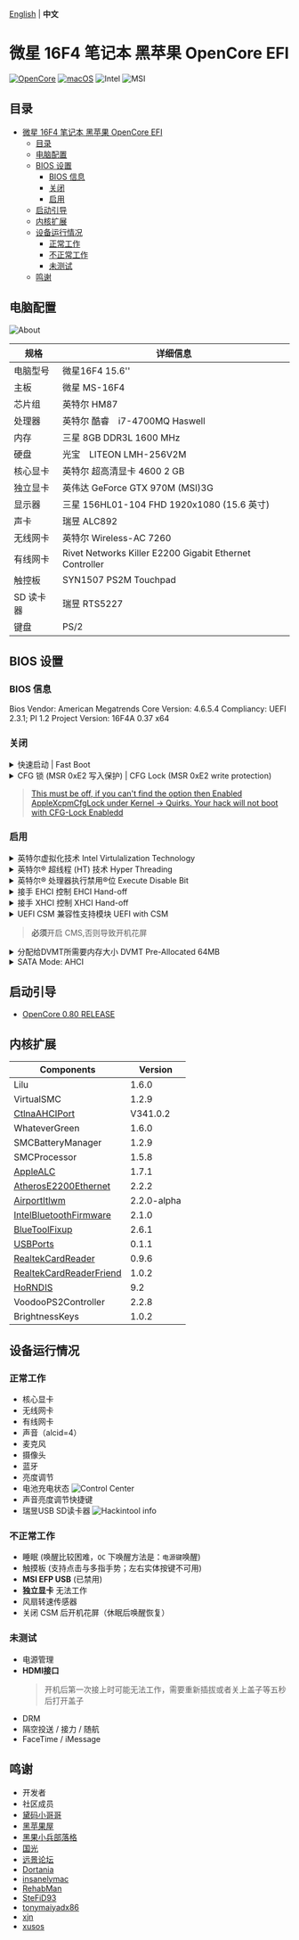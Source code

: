 [English](#TODO) | **中文**

# 微星 16F4 笔记本 黑苹果 OpenCore EFI
[![OpenCore](https://img.shields.io/badge/OpenCore-0.8.0-1ac3d4)](https://github.com/acidanthera/OpenCorePkg/releases/latest)
[![macOS](https://img.shields.io/badge/macOS-12.3.1-c62eb8)](https://www.apple.com.cn/macos/monterey/)
![Intel](https://img.shields.io/badge/Intel-Haswell-0071c5)
![MSI](https://img.shields.io/badge/MSI-Laptop-ff0000)

## 目录
- [微星 16F4 笔记本 黑苹果 OpenCore EFI](#微星-16f4-笔记本-黑苹果-opencore-efi)
  - [目录](#目录)
  - [电脑配置](#电脑配置)
  - [BIOS 设置](#bios-设置)
    - [BIOS 信息](#bios-信息)
    - [关闭](#关闭)
    - [启用](#启用)
  - [启动引导](#启动引导)
  - [内核扩展](#内核扩展)
  - [设备运行情况](#设备运行情况)
    - [正常工作](#正常工作)
    - [不正常工作](#不正常工作)
    - [未测试](#未测试)
  - [鸣谢](#鸣谢)

## 电脑配置
![About](Images/About.png)

| 规格     | 详细信息                                     |
| -------- | ---------------------------------------- |
| 电脑型号 | 微星16F4 15.6'' |
| 主板 | 微星 MS-16F4 |
| 芯片组 | 英特尔 HM87 |
| 处理器 | 英特尔 酷睿　i7-4700MQ Haswell |
| 内存 | 三星 8GB DDR3L 1600 MHz |
| 硬盘 |光宝　LITEON LMH-256V2M |
| 核心显卡 | 英特尔 超高清显卡 4600 2 GB |
| 独立显卡 | 英伟达 GeForce GTX 970M (MSI)3G|
| 显示器 | 三星 156HL01-104 FHD 1920x1080 (15.6 英寸) |
| 声卡 | 瑞昱 ALC892 |
| 无线网卡 | 英特尔 Wireless-AC 7260 |
| 有线网卡| Rivet Networks Killer E2200 Gigabit Ethernet Controller|
| 触控板 | SYN1507 PS2M Touchpad |
| SD 读卡器 | 瑞昱 RTS5227 |
| 键盘 | PS/2 |


## BIOS 设置
### BIOS 信息
Bios Vendor: American Megatrends
Core Version: 4.6.5.4
Compliancy: UEFI 2.3.1; PI 1.2
Project Version: 16F4A 0.37 x64
### 关闭
<details><summary>快速启动 | Fast Boot</summary>

- Boot -> Fastboot **disabled**
</details>
<details><summary>CFG 锁 (MSR 0xE2 写入保护) | CFG Lock (MSR 0xE2 write protection)</summary>

- Advanced -> Cpu Information -> CFG Lock **disabled**
</details>

>[This must be off, if you can't find the option then Enabled AppleXcpmCfgLock under Kernel -> Quirks. Your hack will not boot with CFG-Lock Enabledd](https://dortania.github.io/OpenCore-Install-Guide/config-laptop.plist/haswell.html#disable)
### 启用
<details><summary>英特尔虚拟化技术 Intel Virtulalization Technology</summary>

- Advanced -> Cpu Information -> Intel Virtulalization Technology [**Enabled**]
</details>
<details><summary> 英特尔® 超线程 (HT) 技术 Hyper Threading </summary>

- Advanced -> Cpu Information -> Hyper-threading [**Enabled**]
</details>

<details><summary> 英特尔® 处理器执行禁用®位 Execute Disable Bit </summary>

- Advanced -> Cpu Information -> Execute Disable Bit [**Enabled**]
</details>

<details><summary> 接手 EHCI 控制 EHCI Hand-off </summary>

- Advanced -> USB Configuration -> EHCI Hand-off [**Enabled**]
</details>

<details><summary> 接手 XHCI 控制 XHCI Hand-off </summary>

- Advanced -> USB Configuration -> XHCI Hand-off [**Enabled**]
</details>

<details><summary> UEFI CSM 兼容性支持模块 UEFI with CSM </summary>

- Boot -> Boot mode select [**UEFI with CSM**]
</details>

>**必须**开启 CMS,否则导致开机花屏

<details><summary> 分配给DVMT所需要内存大小 DVMT Pre-Allocated 64MB </summary>

- Advanced -> System Agnet(SA) configuration -> Graphics Configruration -> DVMTpre-Allocated [**64MB**]
</details>
 
<details><summary> SATA Mode: AHCI </summary>

- Advanced -> SATA Mode Selection **AHCI**<br>
- Advanced- > SATA Information -> SATA Mode Selection **AHCI**
</details>

## 启动引导
- [ OpenCore 0.80 RELEASE ](https://github.com/acidanthera/OpenCorePkg)

## 内核扩展
| Components    | Version | 
| ------------- | ------ |
| Lilu  | 1.6.0 | 
| VirtualSMC | 1.2.9 |
| [CtlnaAHCIPort] | V341.0.2 |
| WhateverGreen | 1.6.0 |
| SMCBatteryManager | 1.2.9 |
| SMCProcessor| 1.5.8 |
| [AppleALC]| 1.7.1 |
| [AtherosE2200Ethernet] | 2.2.2|
| [AirportItlwm] | 2.2.0-alpha | 
| [IntelBluetoothFirmware] | 2.1.0 |
| [BlueToolFixup] | 2.6.1 |
| [USBPorts]| 0.1.1 |
| [RealtekCardReader] | 0.9.6 |
| [RealtekCardReaderFriend] | 1.0.2 |
| [HoRNDIS] | 9.2 |
| VoodooPS2Controller | 2.2.8 |
| BrightnessKeys| 1.0.2 |

## 设备运行情况
### 正常工作
- 核心显卡
- 无线网卡
- 有线网卡
- 声音（alcid=4）
- 麦克风
- 摄像头
- 蓝牙
- 亮度调节
- 电池充电状态
![Control Center](Images/Control%20Center.png)
- 声音亮度调节快捷键
- 瑞昱USB SD读卡器
![Hackintool info](Images/Hackintool.png)
### 不正常工作
- 睡眠 (唤醒比较困难，`OC` 下唤醒方法是：`电源键`唤醒)
- 触摸板 (支持点击与多指手势；左右实体按键不可用)
- **MSI EFP USB** (已禁用)
- **独立显卡** 无法工作
- 风扇转速传感器
- 关闭 CSM 后开机花屏（休眠后唤醒恢复）
### 未测试
- 电源管理
- **HDMI接口** 
  > 开机后第一次接上时可能无法工作，需要重新插拔或者关上盖子等五秒后打开盖子
- DRM
- 隔空投送 / 接力 / 随航
- FaceTime / iMessage

## 鸣谢
- 开发者
- 社区成员
- [黛码小哥哥](https://www.youtube.com/watch?v=k1CrQnPU7yM)
- [黑苹果屋](http://imacos.top/2021/03/23/0906/)
- [黑果小兵部落格](https://blog.daliansky.net/) 
- [国光](https://apple.sqlsec.com/) 
- [远景论坛](http://bbs.pcbeta.com/forum.php)
- [Dortania](https://dortania.github.io/)
- [insanelymac](https://www.insanelymac.com/)
- [RehabMan](https://github.com/RehabMan) 
- [SteFiD93](https://github.com/SteFiD93/ge60-2pe-opencore-bigsur)
- [tonymaiyadx86](https://www.tonymacx86.com)
- [xjn](https://blog.xjn819.com/)
- [xusos](https://github.com/xusos/Hackintosh-EFI) 


[CtlnaAHCIPort]: https://github.com/dortania/OpenCore-Install-Guide/blob/master/extra-files/CtlnaAHCIPort.kext.zip "dortania guides repo"
[AppleALC]: https://github.com/acidanthera/AppleALC "AppleALC repo"
[AppleHDADisabler]: https://www.tonymacx86.com/threads/applehda-disabler-kext.1602/ "AppleHDADisabler"
[VoodooHDA]: https://sourceforge.net/projects/voodoohda/ "VoodooHDA repo"
[AirportItlwm]: https://github.com/OpenIntelWireless/itlwm "itlwm repo"
[IntelBluetoothFirmware]: https://github.com/OpenIntelWireless/IntelBluetoothFirmware ""
[BlueToolFixup]: https://github.com/acidanthera/BrcmPatchRAM "BlueToolFixup repo"
[USBPorts]: https://github.com/USBToolBox/tool "USBToolBox repo"
[AtherosE2200Ethernet]: https://github.com/Mieze/AtherosE2200Ethernet "AtherosE2200Ethernet"
[RealtekCardReader]: https://github.com/0xFireWolf/RealtekCardReader "RealtekCardReader repo"
[RealtekCardReaderFriend]: https://github.com/0xFireWolf/RealtekCardReaderFriend "RealtekCardReaderFriend repo"
[HoRNDIS]: https://github.com/jwise/HoRNDIS "HoRNDIS repo"
[VoodooRMI]: https://github.com/VoodooSMBus/VoodooRMI "VoodooRMI repo"